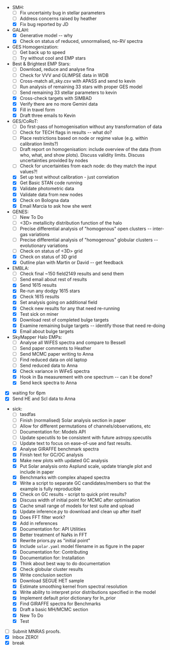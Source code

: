 - SMH:
  - [ ] Fix uncertainty bug in stellar parameters 
  - [ ] Address concerns raised by heather 
  - [X] Fix bug reported by JD
- GALAH:
  - [X] Generative model -- why
  - [X] Check on status of reduced, unnormalised, no-RV spectra
- GES Homogenization:
  - [ ] Get back up to speed 
  - [ ] Try without cool and EMP stars
- Best & Brightest EMP Stars:
  - [ ] Download, reduce and analyse fina
  - [ ] Check for VVV and GLIMPSE data in WDB
  - [ ] Cross-match all_sky.csv with APASS and send to kevin
  - [ ] Run analysis of remaining 33 stars with proper GES model
  - [ ] Send remaining 33 stellar parameters to kevin
  - [X] Cross-check targets with SIMBAD
  - [X] Verify there are no more Gemini data
  - [X] Fill in travel form
  - [X] Draft three emails to Kevin
- GES/CoRoT:
  - [ ] Do first-pass of homogenisation without any transformation of data
  - [ ] Check for TECH flags in results -- what do?
  - [ ] Place restrictions based on node or regime value (e.g. within calibration limits?)
  - [ ] Draft report on homogenisation: include overview of the data (from who, what, and show plots). Discuss validity limits. Discuss uncertainties provided by nodes
  - [ ] Check for uncertainties from each node: do they match the input values?!
  - [X] Set up test without calibration - just correlation
  - [X] Get Basic STAN code running
  - [X] Validate photometric data
  - [X] Validate data from new nodes
  - [X] Check on Bologna data
  - [X] Email Marcia to ask how she went
- GENES:
  - [ ] New To Do
  - [ ] <3D> metallicity distribution function of the halo
  - [ ] Precise differential analysis of "homogenous" open clusters -- inter-gas variations
  - [ ] Precise differential analysis of "homogenous" globular clusters -- evolutionary variations
  - [ ] Check on status of <3D> grid
  - [X] Check on status of 3D grid
  - [X] Outline plan with Martin or David -- get feedback
- EMBLA:
  - [ ] Check final ~150 field2149 results and send them
  - [ ] Send email about rest of results
  - [X] Send 1615 results
  - [X] Re-run any dodgy 1615 stars
  - [X] Check 1615 results
  - [X] Set analysis going on additional field
  - [X] Check new results for any that need re-running
  - [X] Test sick on miner
  - [X] Download rest of completed bulge targets
  - [X] Examine remaining bulge targets -- identify those that need re-doing
  - [X] Email about bulge targets 
- SkyMapper Halo EMPs:
  - [ ] Analyse all WiFES spectra and compare to Bessell
  - [ ] Send paper comments to Heather
  - [ ] Send MCMC paper writing to Anna 
  - [ ] Find reduced data on old laptop
  - [ ] Send reduced data to Anna
  - [X] Check variance in WiFeS spectra
  - [X] Hook in Ba measurement with one spectrum -- can it be done?
  - [X] Send keck spectra to Anna
- [X] waiting for 6pm
- [X] Send HE and Scl data to Anna
- sick:
  - [ ] tasdfas
  - [ ] Finish (normalised) Solar analysis section in paper
  - [ ] Allow for different permutations of channels/observations, etc
  - [ ] Documentation for: Models API 
  - [ ] Update specutils to be consistent with future astropy.specutils
  - [ ] Update text to focus on ease-of-use and fast results.
  - [X] Analyse GIRAFFE benchmark spectra
  - [X] Finish text for GC/OC analysis
  - [X] Make new plots with updated GC analysis
  - [X] Put Solar analysis onto Asplund scale, update triangle plot and include in paper
  - [X] Benchmarks with complex ahaped spectra 
  - [X] Write a script to separate GC candidates/members so that the example is fully reproducible
  - [X] Check on GC results - script to quick print results?
  - [X] Discuss width of initial point for MCMC after optimisation
  - [X] Cache small range of models for test suite and upload 
  - [X] Update inference.py to download and clean up after itself
  - [X] Does FFT filter work?
  - [X] Add in references
  - [X] Documentation for: API Utilities
  - [X] Better treatment of NaNs in FFT
  - [X] Rewrite priors.py as "initial point"
  - [X] Include `solar.yaml` model filename in as figure in the paper
  - [X] Documentation for: Contributing
  - [X] Documentation for: Installation
  - [X] Think about best way to do documentation
  - [X] Check globular cluster results
  - [X] Write conclusion section
  - [X] Download SEGUE HET sample
  - [X] Estimate smoothing kernel from spectral resolution
  - [X] Write ability to interpret prior distributions specified in the model
  - [X] Implement default prior dictionary for ln_prior
  - [X] Find GIRAFFE spectra for Benchmarks
  - [X] Draft a basic MH/MCMC section
  - [X] New To Do
  - [X] Test
- [ ] Submit MNRAS proofs.
- [X] Inbox ZERO!
- [X] break
